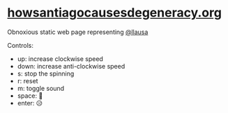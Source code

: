# [howsantiagocausesdegeneracy.org](http://www.howsantiagocausesdegeneracy.org)
Obnoxious static web page representing [@llausa](https://github.com/llausa)

Controls:
- up: increase clockwise speed
- down: increase anti-clockwise speed
- s: stop the spinning
- r: reset
- m: toggle sound
- space: 👀
- enter: 😥
